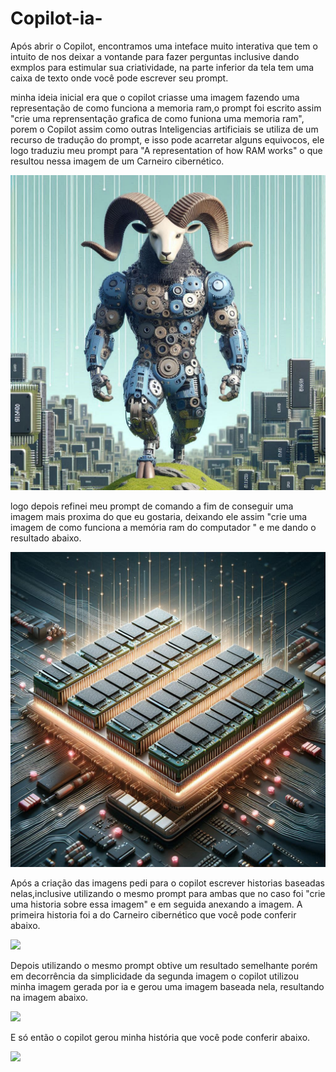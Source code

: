 # Copilot-ia-


Após abrir o Copilot, encontramos uma inteface muito interativa que tem o intuito de nos deixar a vontande para fazer perguntas inclusive dando exmplos para estimular sua criatividade, na parte inferior da tela tem uma caixa de texto onde você pode escrever seu prompt.

minha ideia inicial era que o copilot criasse uma imagem fazendo uma representação de como funciona a memoria ram,o prompt foi escrito assim "crie uma reprensentação grafica de como funiona uma memoria ram", porem o Copilot assim como outras Inteligencias artificiais se utiliza de um recurso de tradução do prompt, e isso pode acarretar alguns equivocos, ele logo traduziu meu prompt para "A representation of how RAM works" o que resultou nessa imagem de um Carneiro cibernético.
 
<img src="/input/image02.jpeg">

logo depois refinei meu prompt de comando a fim de conseguir uma imagem mais proxima do que eu gostaria, deixando ele assim "crie uma imagem de como funciona a memória ram do computador " e me dando o resultado abaixo. 

<img src="/input/image01.jpeg">


Após a criação das imagens pedi para o copilot escrever historias baseadas nelas,inclusive utilizando o mesmo prompt para ambas que no caso foi "crie uma historia sobre essa imagem" e em seguida anexando a imagem. A primeira historia foi a do Carneiro cibernético que você pode conferir abaixo.

<img src="/output/image01.jpg">

Depois utilizando o mesmo prompt obtive um resultado semelhante porém em decorrência da simplicidade da segunda imagem o copilot utilizou minha imagem gerada por ia e gerou uma imagem baseada nela, resultando na imagem abaixo.

<img src="/output/image03.jpg"> 

E só então  o copilot gerou minha história que você pode conferir abaixo.

<img src="/output/image02.jpg">